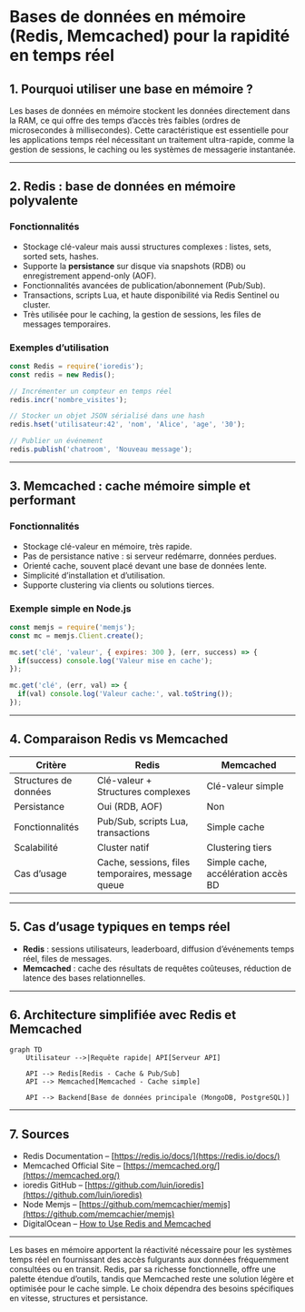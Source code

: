 # Bases de données en mémoire (Redis, Memcached) pour la rapidité en temps réel

## 1. Pourquoi utiliser une base en mémoire ?

Les bases de données en mémoire stockent les données directement dans la RAM, ce qui offre des temps d’accès très faibles (ordres de microsecondes à millisecondes). Cette caractéristique est essentielle pour les applications temps réel nécessitant un traitement ultra-rapide, comme la gestion de sessions, le caching ou les systèmes de messagerie instantanée.

---

## 2. Redis : base de données en mémoire polyvalente

### Fonctionnalités

- Stockage clé-valeur mais aussi structures complexes : listes, sets, sorted sets, hashes.
- Supporte la **persistance** sur disque via snapshots (RDB) ou enregistrement append-only (AOF).
- Fonctionnalités avancées de publication/abonnement (Pub/Sub).
- Transactions, scripts Lua, et haute disponibilité via Redis Sentinel ou cluster.
- Très utilisée pour le caching, la gestion de sessions, les files de messages temporaires.

### Exemples d’utilisation

```javascript
const Redis = require('ioredis');
const redis = new Redis();

// Incrémenter un compteur en temps réel
redis.incr('nombre_visites');

// Stocker un objet JSON sérialisé dans une hash
redis.hset('utilisateur:42', 'nom', 'Alice', 'age', '30');

// Publier un événement
redis.publish('chatroom', 'Nouveau message');
```

---

## 3. Memcached : cache mémoire simple et performant

### Fonctionnalités

- Stockage clé-valeur en mémoire, très rapide.
- Pas de persistance native : si serveur redémarre, données perdues.
- Orienté cache, souvent placé devant une base de données lente.
- Simplicité d’installation et d’utilisation.
- Supporte clustering via clients ou solutions tierces.

### Exemple simple en Node.js

```javascript
const memjs = require('memjs');
const mc = memjs.Client.create();

mc.set('clé', 'valeur', { expires: 300 }, (err, success) => {
  if(success) console.log('Valeur mise en cache');
});

mc.get('clé', (err, val) => {
  if(val) console.log('Valeur cache:', val.toString());
});
```

---

## 4. Comparaison Redis vs Memcached

| Critère               | Redis                                  | Memcached                    |
|-----------------------|--------------------------------------|------------------------------|
| Structures de données  | Clé-valeur + Structures complexes    | Clé-valeur simple            |
| Persistance           | Oui (RDB, AOF)                        | Non                         |
| Fonctionnalités       | Pub/Sub, scripts Lua, transactions    | Simple cache                 |
| Scalabilité           | Cluster natif                        | Clustering tiers             |
| Cas d’usage           | Cache, sessions, files temporaires, message queue | Simple cache, accélération accès BD |

---

## 5. Cas d’usage typiques en temps réel

- **Redis** : sessions utilisateurs, leaderboard, diffusion d’événements temps réel, files de messages.
- **Memcached** : cache des résultats de requêtes coûteuses, réduction de latence des bases relationnelles.

---

## 6. Architecture simplifiée avec Redis et Memcached

```mermaid
graph TD
    Utilisateur -->|Requête rapide| API[Serveur API]

    API --> Redis[Redis - Cache & Pub/Sub]
    API --> Memcached[Memcached - Cache simple]

    API --> Backend[Base de données principale (MongoDB, PostgreSQL)]
```

---

## 7. Sources

- Redis Documentation – [https://redis.io/docs/](https://redis.io/docs/)  
- Memcached Official Site – [https://memcached.org/](https://memcached.org/)  
- ioredis GitHub – [https://github.com/luin/ioredis](https://github.com/luin/ioredis)  
- Node Memjs – [https://github.com/memcachier/memjs](https://github.com/memcachier/memjs)  
- DigitalOcean – [How to Use Redis and Memcached](https://www.digitalocean.com/community/tutorials/how-to-use-redis-and-memcached-fundamentals)

---

Les bases en mémoire apportent la réactivité nécessaire pour les systèmes temps réel en fournissant des accès fulgurants aux données fréquemment consultées ou en transit. Redis, par sa richesse fonctionnelle, offre une palette étendue d’outils, tandis que Memcached reste une solution légère et optimisée pour le cache simple. Le choix dépendra des besoins spécifiques en vitesse, structures et persistance.